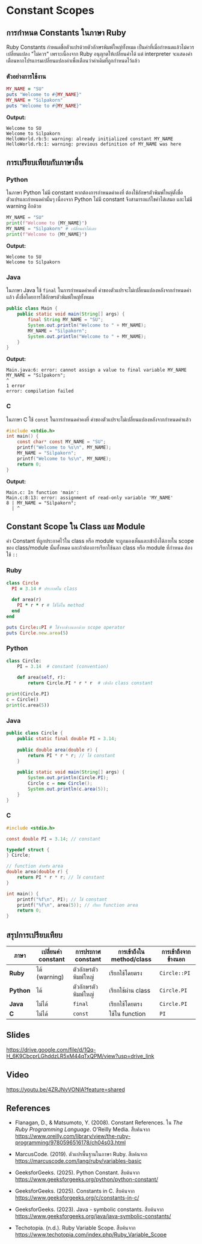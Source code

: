 # Constant Scopes

## การกำหนด Constants ในภาษา Ruby

Ruby Constants กำหนดชื่อตัวแปรด้วยตัวอักษรพิมพ์ใหญ่ทั้งหมด เป็นค่าที่เมื่อกำหนดแล้วไม่ควรเปลี่ยนแปลง "ไม่ควร" เพราะเนื่องจาก Ruby อนุญาตให้เปลี่ยนค่าได้ แต่ interpreter จะแสดงคำเตือนหากโปรแกรมเปลี่ยนแปลงค่าเพื่อเตือนว่าค่าเดิมที่ถูกกำหนดไว้แล้ว

### ตัวอย่างการใช้งาน

```ruby
MY_NAME = "SU"
puts "Welcome to #{MY_NAME}"
MY_NAME = "Silpakorn"
puts "Welcome to #{MY_NAME}"
```

**Output:**
```
Welcome to SU
Welcome to Silpakorn
HelloWorld.rb:5: warning: already initialized constant MY_NAME
HelloWorld.rb:1: warning: previous definition of MY_NAME was here
```

## การเปรียบเทียบกับภาษาอื่น

### Python
ในภาษา Python ไม่มี constant หากต้องการกำหนดค่าคงที่ ต้องใช้อักษรตัวพิมพ์ใหญ่ตั้งชื่อตัวแปรและกำหนดค่านั้นๆ เนื่องจาก Python ไม่มี constant จึงสามารถแก้ไขค่าได้เสมอ และไม่มี warning อีกด้วย

```python
MY_NAME = "SU"
print(f"Welcome to {MY_NAME}") 
MY_NAME = "Silpakorn" # เปลี่ยนค่าได้เลย
print(f"Welcome to {MY_NAME}") 
```

**Output:**
```
Welcome to SU
Welcome to Silpakorn
```

### Java
ในภาษา Java ใช้ `final` ในการกำหนดค่าคงที่ ค่าของตัวแปรจะไม่เปลี่ยนแปลงหลังจากกำหนดค่าแล้ว ตั้งชื่อโดยการใช้อักษรตัวพิมพ์ใหญ่ทั้งหมด

```java
public class Main {
    public static void main(String[] args) {
        final String MY_NAME = "SU";
        System.out.println("Welcome to " + MY_NAME);
        MY_NAME = "Silpakorn";
        System.out.println("Welcome to " + MY_NAME);
    }
}
```

**Output:**
```
Main.java:6: error: cannot assign a value to final variable MY_NAME
MY_NAME = "Silpakorn";
^
1 error
error: compilation failed
```

### C
ในภาษา C ใช้ `const` ในการกำหนดค่าคงที่ ค่าของตัวแปรจะไม่เปลี่ยนแปลงหลังจากกำหนดค่าแล้ว

```c
#include <stdio.h>
int main() {
    const char* const MY_NAME = "SU";
    printf("Welcome to %s\n", MY_NAME);
    MY_NAME = "Silpakorn";
    printf("Welcome to %s\n", MY_NAME);
    return 0;
}
```

**Output:**
```
Main.c: In function 'main':
Main.c:8:13: error: assignment of read-only variable 'MY_NAME'
8 | MY_NAME = "Silpakorn";
  | ^
```

## Constant Scope ใน Class และ Module

ค่า Constant ที่ถูกประกาศไว้ใน class หรือ module จะถูกมองเห็นและเข้าถึงได้ภายใน scope ของ class/module นั้นทั้งหมด และถ้าต้องการเรียกใช้นอก class หรือ module ที่กำหนด ต้องใช้ `::` 

### Ruby
```ruby
class Circle
  PI = 3.14 # ประกาศใน class
  
  def area(r)
    PI * r * r # ใช้ได้ใน method
  end
end

puts Circle::PI # ใช้จากข้างนอกด้วย scope operator
puts Circle.new.area(5)
```

### Python
```python
class Circle:
    PI = 3.14  # constant (convention)
    
    def area(self, r):
        return Circle.PI * r * r  # เข้าถึง class constant

print(Circle.PI)
c = Circle()
print(c.area(5))
```

### Java
```java
public class Circle {
    public static final double PI = 3.14;
    
    public double area(double r) {
        return PI * r * r; // ใช้ constant
    }
    
    public static void main(String[] args) {
        System.out.println(Circle.PI);
        Circle c = new Circle();
        System.out.println(c.area(5));
    }
}
```

### C
```c
#include <stdio.h>

const double PI = 3.14; // constant

typedef struct {
} Circle;

// function สำหรับ area
double area(double r) {
    return PI * r * r; // ใช้ constant
}

int main() {
    printf("%f\n", PI); // ใช้ constant
    printf("%f\n", area(5)); // เรียก function area
    return 0;
}
```

## สรุปการเปรียบเทียบ

| ภาษา | เปลี่ยนค่า constant | การประกาศ constant | การเข้าถึงใน method/class | การเข้าถึงจากข้างนอก |
|------|-------------------|-------------------|--------------------------|---------------------|
| **Ruby** | ได้ (warning) | ตัวอักษรตัวพิมพ์ใหญ่ | เรียกใช้โดยตรง | `Circle::PI` |
| **Python** | ได้ | ตัวอักษรตัวพิมพ์ใหญ่ | เรียกใช้ผ่าน class | `Circle.PI` |
| **Java** | ไม่ได้ | `final` | เรียกใช้โดยตรง | `Circle.PI` |
| **C** | ไม่ได้ | `const` | ใช้ใน function | `PI` |

## Slides
https://drive.google.com/file/d/1Qq-H_6K9CbcprLGhddzLR5xM44qTxQPM/view?usp=drive_link

## Video
https://youtu.be/4ZRJNyVONIA?feature=shared

## References

- Flanagan, D., & Matsumoto, Y. (2008). Constant References. ใน *The Ruby Programming Language*. O'Reilly Media. สืบค้นจาก https://www.oreilly.com/library/view/the-ruby-programming/9780596516178/ch04s03.html

- MarcusCode. (2019). ตัวแปรพื้นฐานในภาษา Ruby. สืบค้นจาก https://marcuscode.com/lang/ruby/variables-basic

- GeeksforGeeks. (2025). Python Constant. สืบค้นจาก https://www.geeksforgeeks.org/python/python-constant/

- GeeksforGeeks. (2025). Constants in C. สืบค้นจาก https://www.geeksforgeeks.org/c/constants-in-c/

- GeeksforGeeks. (2023). Java - symbolic constants. สืบค้นจาก https://www.geeksforgeeks.org/java/java-symbolic-constants/

- Techotopia. (n.d.). Ruby Variable Scope. สืบค้นจาก https://www.techotopia.com/index.php/Ruby_Variable_Scope

